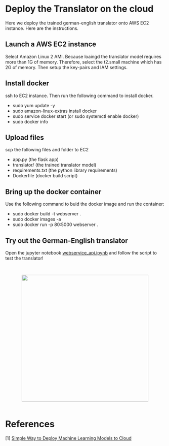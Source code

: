 # Deploy the Translator on the cloud

Here we deploy the trained german-english translator onto AWS EC2 instance. Here are the instructions. 

## Launch a AWS EC2 instance
Select Amazon Linux 2 AMI. Because loaingd the translator model requires more than 1G of memory. Therefore, select the t2.small machine which has 2G of memory. Then setup the key-pairs and IAM settings. 

## Install docker
ssh to EC2 instance. Then run the following command to install docker. 
* sudo yum update -y 
* sudo amazon-linux-extras install docker 
* sudo service docker start (or sudo systemctl enable docker) 
* sudo docker info 

## Upload files 
scp the following files and folder to EC2
* app.py (the flask app)
* translator/ (the trained translator model)
* requirements.txt (the python library requirements)
* Dockerfile (docker build script)

## Bring up the docker container 
Use the following command to buid the docker image and run the container: 
* sudo docker build -t webserver .
* sudo docker images -a
* sudo docker run -p 80:5000 webserver .

## Try out the German-English translator
Open the jupyter notebook [webservice_api.ipynb](webservice_api.ipynb) and follow the script to test the translator! 

<pre><p align="center">
<img src="https://github.com/zzc01/Machine-Translation-with-Transformers/assets/86133411/530d5c17-8a83-4935-b0ee-2ca749f4bb18"  width="400" >
</p></pre>

# References 
[1] [Simple Way to Deploy Machine Learning Models to Cloud](https://towardsdatascience.com/simple-way-to-deploy-machine-learning-models-to-cloud-fd58b771fdcf) <br/>
